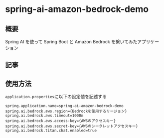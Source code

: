 # spring-ai-amazon-bedrock-demo
## 概要
Spring AI を使って Spring Boot と Amazon Bedrock を繋いてみたアプリケーション

## 記事

## 使用方法
`application.properties`に以下の設定値を記述する
```properties
spring.application.name=spring-ai-amazon-bedrock-demo
spring.ai.bedrock.aws.region={Bedrockを使用するリージョン}
spring.ai.bedrock.aws.timeout=1000m
spring.ai.bedrock.aws.access-key={AWSのアクセスキー}
spring.ai.bedrock.aws.secret-key={AWSのシークレットアクセスキー}
spring.ai.bedrock.titan.chat.enabled=true
```

